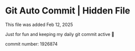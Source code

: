 # Git Auto Commit | Hidden File

This file was added Feb 12, 2025

Just for fun and keeping my daily git commit active 🤪

commit number: 1926874
